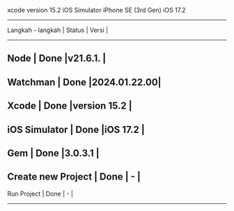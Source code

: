 xcode version 15.2
iOS Simulator iPhone SE (3rd Gen) iOS 17.2

________________________________________________
Langkah - langkah   |   Status   |     Versi   |
________________________________________________
Node                |   Done     |v21.6.1.     |
------------------------------------------------
Watchman            |   Done     |2024.01.22.00|
------------------------------------------------
Xcode               |   Done     |version 15.2 |
------------------------------------------------
iOS Simulator       |   Done     |iOS 17.2     |
------------------------------------------------
Gem                 |   Done     |3.0.3.1      |
------------------------------------------------
Create new Project  |   Done     | -           |
------------------------------------------------
Run Project         |   Done     | -           |
________________________________________________

